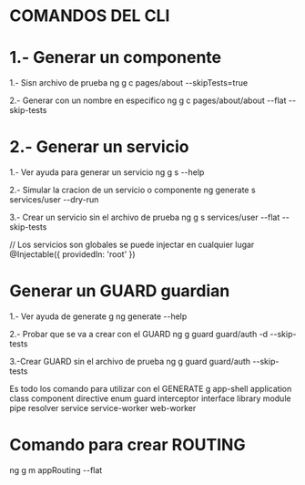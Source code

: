 # COMANDOS DEL CLI

 # 1.- Generar un componente

1.- Sisn archivo de prueba
ng g c pages/about --skipTests=true

2.- Generar con un nombre en especifico
ng g c pages/about/about --flat --skip-tests

# 2.- Generar un servicio

1.- Ver ayuda para generar un servicio
ng g s --help

2.- Simular la cracion de un servicio o componente
ng generate s services/user --dry-run

3.- Crear un servicio sin el archivo de prueba
ng g s services/user --flat --skip-tests

// Los servicios son globales se puede injectar en cualquier lugar
@Injectable({
  providedIn: 'root'
})

# Generar un GUARD guardian

1.- Ver ayuda de generate g
ng generate --help

2.- Probar que se va a crear con el GUARD
ng g guard guard/auth -d --skip-tests

3.-Crear GUARD sin el archivo de prueba
ng g guard guard/auth --skip-tests

Es todo los comando para utilizar con el GENERATE g
    app-shell
    application
    class
    component
    directive
    enum
    guard
    interceptor
    interface
    library
    module
    pipe
    resolver
    service
    service-worker
    web-worker

 # Comando para crear ROUTING
 ng g m appRouting --flat
 